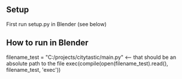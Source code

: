 Setup
---
First run setup.py in Blender (see below)


How to run in Blender
---

filename_test = "C:/projects/citytastic/main.py"        <-- that should be an absolute path to the file
exec(compile(open(filename_test).read(), filename_test, 'exec'))
